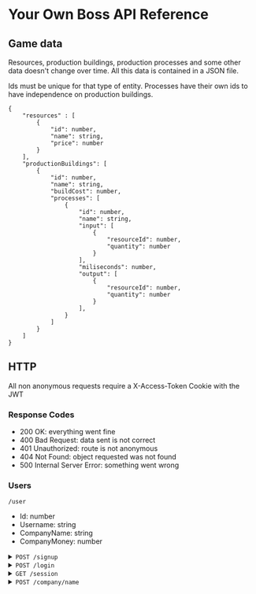 # Your Own Boss API Reference

## Game data

Resources, production buildings, production processes and some other data doesn't change over time. All this data is contained in a JSON file.

Ids must be unique for that type of entity. Processes have their own ids to have independence on production buildings.

```
{
    "resources" : [
        {
            "id": number,
            "name": string,
            "price": number
        }
    ],
    "productionBuildings": [
        {
            "id": number,
            "name": string,
            "buildCost": number,
            "processes": [
                {
                    "id": number,
                    "name": string,
                    "input": [
                        {
                            "resourceId": number,
                            "quantity": number
                        }
                    ],
                    "miliseconds": number,
                    "output": [
                        {
                            "resourceId": number,
                            "quantity": number
                        }
                    ],
                }
            ]
        }
    ]
}
```

## HTTP

All non anonymous requests require a X-Access-Token Cookie with the JWT

### Response Codes

- 200 OK: everything went fine
- 400 Bad Request: data sent is not correct
- 401 Unauthorized: route is not anonymous
- 404 Not Found: object requested was not found
- 500 Internal Server Error: something went wrong

### Users

<code>/user</code>

- Id: number
- Username: string
- CompanyName: string
- CompanyMoney: number

<details>
    <summary><code>POST /signup</code></summary>

    Anonymous

    Request
    {
        "username": string,
        "password": string
    }

    Response
    200 OK

</details>

<details>
    <summary><code>POST /login</code></summary>

    Anonymous

    Request
    {
        "username": string,
        "password": string
    }

    Response
    200 OK
    User
    HTTP-Only Cookie X-Access-Token = JWT
    Cookie X-Session-Started = true

</details>

<details>
    <summary><code>GET /session</code></summary>
    
    Response
    200 OK
    User

</details>

<details>
    <summary><code>POST /company/name</code></summary>
    Request
    {
        "companyName": string 
    }

    Response
    200 OK

</details>
